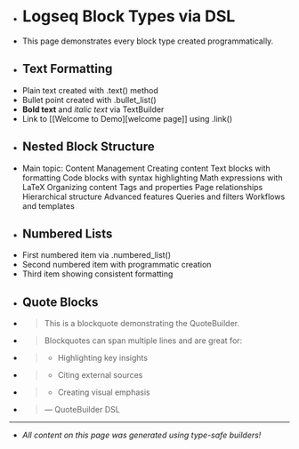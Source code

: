- # Logseq Block Types via DSL
- This page demonstrates every block type created programmatically.
- ## Text Formatting
- Plain text created with .text() method
- Bullet point created with .bullet_list()
- **Bold text** and *italic text* via TextBuilder
- Link to [[Welcome to Demo][welcome page]] using .link()
- ## Nested Block Structure
- Main topic: Content Management
	Creating content
		Text blocks with formatting
		Code blocks with syntax highlighting
		Math expressions with LaTeX
	Organizing content
		Tags and properties
		Page relationships
		Hierarchical structure
	Advanced features
		Queries and filters
		Workflows and templates
- ## Numbered Lists
- First numbered item via .numbered_list()
- Second numbered item with programmatic creation
- Third item showing consistent formatting
- ## Quote Blocks
- > This is a blockquote demonstrating the QuoteBuilder.
- > Blockquotes can span multiple lines and are great for:
- > - Highlighting key insights
- > - Citing external sources
- > - Creating visual emphasis
- > — QuoteBuilder DSL
- ---
- *All content on this page was generated using type-safe builders!*